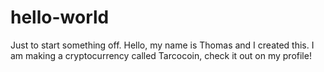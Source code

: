 # hello-world
Just to start something off.
Hello, my name is Thomas and I created this. I am making a cryptocurrency called Tarcocoin, check it out on my profile!
